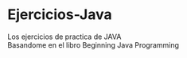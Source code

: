 # Ejercicios-Java
Los ejercicios de practica de JAVA  
Basandome en el libro Beginning Java Programming
